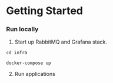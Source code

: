 # Getting Started

### Run locally

1. Start up RabbitMQ and Grafana stack.

`cd infra`

`docker-compose up`

2. Run applications
